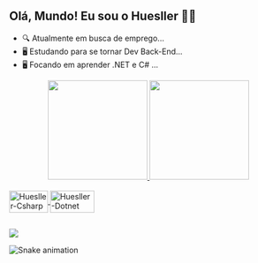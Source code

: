 ## Olá, Mundo! Eu sou o Huesller  👊🤟

- 🔍 Atualmente em busca de emprego...
- 🖥️ Estudando para se tornar Dev Back-End...
- 🖥️ Focando em aprender .NET e C# ...

<div align="center">
  <a href="https://github.com/huesller">
  <img height="180em" src="https://github-readme-stats.vercel.app/api?username=huesller&show_icons=true&theme=blue-green&include_all_commits=true&count_private=true"/>
  <img height="180em" src="https://github-readme-stats.vercel.app/api/top-langs/?username=huesller&layout=compact&langs_count=7&theme=blue-green"/>
</div>

<div style="display: inline_block"><br>
  <img align="center" alt="Huesller-Csharp" height="40" width="70" src="https://img.shields.io/badge/C%23-239120?style=for-the-badge&logo=c-sharp&logoColor=white">
  <img align="center" alt="Huesller-Dotnet" height="40" width="80" src="https://img.shields.io/badge/.NET-5C2D91?style=for-the-badge&logo=.net&logoColor=white">
</div>
  
  ##
  
  <div>
         <a href="https://www.linkedin.com/in/huesllermachado/" target="_blank"><img src="https://img.shields.io/badge/-LinkedIn-%230077B5?style=for-the-badge&logo=linkedin&logoColor=white" target="_blank"></a> 
  </div>
  
  ![Snake animation](https://github.com/rafaballerini/huesller/blob/output/github-contribution-grid-snake.svg)

